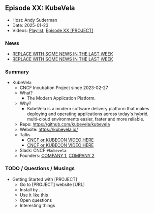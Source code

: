 ## Episode XX: KubeVela

- Host: Andy Suderman
- Date: 2025-01-23
- Videos: [Playlist](https://www.youtube.com/playlist?list=PLj6h78yzYM2PnyOsrsCbR_kqjCKfPObHK), [Episode XX [PROJECT]](https://www.youtube.com/watch?REPLACEME)

### News

-  [REPLACE WITH SOME NEWS IN THE LAST WEEK](https://REPLACEME)
-  [REPLACE WITH SOME NEWS IN THE LAST WEEK](https://REPLACEME)

### Summary

- KubeVela
  - CNCF Incubation Project since 2023-02-27
  - What?
    - The Modern Application Platform.
  - Why?
    - KubeVela is a modern software delivery platform that makes deploying and operating applications across today's hybrid, multi-cloud environments easier, faster and more reliable.
  - Repo: https://github.com/kubevela/kubevela
  - Website: https://kubevela.io/
  - Talks
    - [CNCF or KUBECON VIDEO HERE](https://www.youtube.com/watch?v=REPLACEME)
    - [CNCF or KUBECON VIDEO HERE](https://www.youtube.com/watch?v=REPLACEME)
  - Slack: CNCF `#kubevela`
  - Founders: [COMPANY 1](https://REPLACEME),  [COMPANY 2](https://REPLACEME)

### TODO / Questions / Musings

- Getting Started with [PROJECT]
  - Go to [PROJECT] website [URL]
  - Install by ...
  - Use it like this
  - Open questions
  - Interesting things
